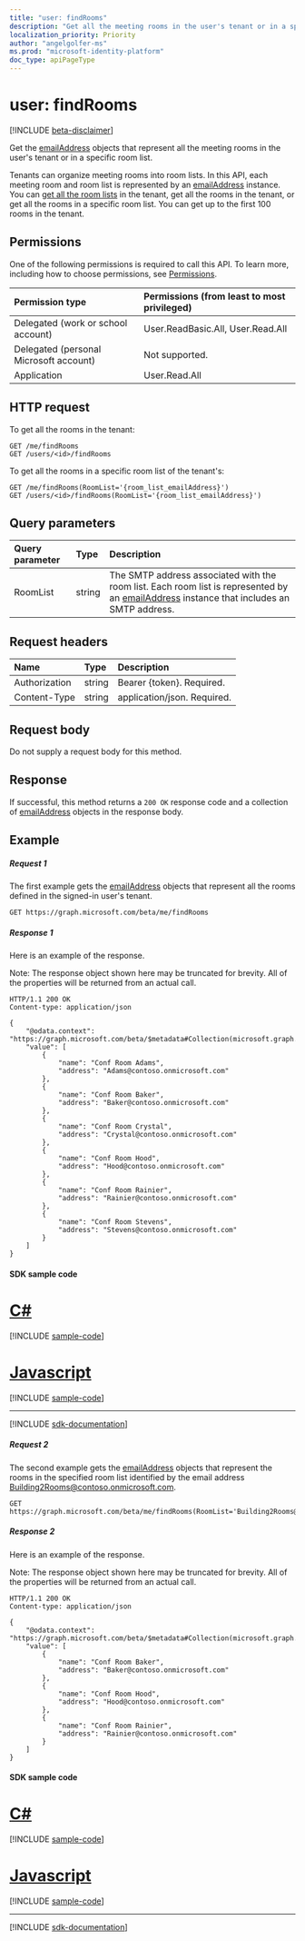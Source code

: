 ```yaml
---
title: "user: findRooms"
description: "Get all the meeting rooms in the user's tenant or in a specific room list. "
localization_priority: Priority
author: "angelgolfer-ms"
ms.prod: "microsoft-identity-platform"
doc_type: apiPageType
---
```


# user: findRooms

[!INCLUDE [beta-disclaimer](../../includes/beta-disclaimer.md)]

Get the [emailAddress](../resources/emailaddress.md) objects that represent all the meeting rooms in the user's tenant or in a specific room list. 

Tenants can organize meeting rooms into room lists. In this API, each meeting room and room list is represented by an [emailAddress](../resources/emailaddress.md) instance. 
You can [get all the room lists](user-findroomlists.md) in the tenant, get all the rooms in the tenant, or get all the rooms in a specific room list. You can get 
up to the first 100 rooms in the tenant.

## Permissions
One of the following permissions is required to call this API. To learn more, including how to choose permissions, see [Permissions](/graph/permissions-reference).


|Permission type      | Permissions (from least to most privileged)              |
|:--------------------|:---------------------------------------------------------|
|Delegated (work or school account) | User.ReadBasic.All, User.Read.All    |
|Delegated (personal Microsoft account) | Not supported.    |
|Application | User.Read.All |

## HTTP request

To get all the rooms in the tenant:

<!-- { "blockType": "ignored" } -->
```http
GET /me/findRooms
GET /users/<id>/findRooms
```

To get all the rooms in a specific room list of the tenant's:

<!-- { "blockType": "ignored" } -->
```http
GET /me/findRooms(RoomList='{room_list_emailAddress}')
GET /users/<id>/findRooms(RoomList='{room_list_emailAddress}')
```

## Query parameters

| Query parameter       | Type | Description |
|:---------------|:----------|:----------|
| RoomList | string | The SMTP address associated with the room list. Each room list is represented by an [emailAddress](../resources/emailaddress.md) instance that includes an SMTP address. |

## Request headers
| Name       | Type | Description |
|:---------------|:----------|:----------|
| Authorization  | string  | Bearer {token}. Required. |
| Content-Type  | string  | application/json. Required. |


## Request body
Do not supply a request body for this method.

## Response

If successful, this method returns a `200 OK` response code and a collection of [emailAddress](../resources/emailaddress.md) objects in the response body.


## Example

##### Request 1

The first example gets the [emailAddress](../resources/emailaddress.md) objects that represent all the rooms defined in the signed-in user's tenant.

<!-- {
  "blockType": "request",
  "name": "user_get_rooms_in_tenant"
}-->
```http
GET https://graph.microsoft.com/beta/me/findRooms
```

##### Response 1
Here is an example of the response. 

Note: The response object shown here may be truncated for brevity. All of the properties will be returned from an actual call.
<!-- {
  "blockType": "response",
  "name": "user_get_rooms_in_tenant",
  "truncated": true,
  "@odata.type": "microsoft.graph.emailAddress",
  "isCollection": true
} -->
```http
HTTP/1.1 200 OK
Content-type: application/json

{
    "@odata.context": "https://graph.microsoft.com/beta/$metadata#Collection(microsoft.graph.emailAddress)",
    "value": [
        {
            "name": "Conf Room Adams",
            "address": "Adams@contoso.onmicrosoft.com"
        },
        {
            "name": "Conf Room Baker",
            "address": "Baker@contoso.onmicrosoft.com"
        },
        {
            "name": "Conf Room Crystal",
            "address": "Crystal@contoso.onmicrosoft.com"
        },
        {
            "name": "Conf Room Hood",
            "address": "Hood@contoso.onmicrosoft.com"
        },
        {
            "name": "Conf Room Rainier",
            "address": "Rainier@contoso.onmicrosoft.com"
        },
        {
            "name": "Conf Room Stevens",
            "address": "Stevens@contoso.onmicrosoft.com"
        }
    ]
}
```
#### SDK sample code
# [C#](#tab/cs)
[!INCLUDE [sample-code](../includes/user_get_rooms_in_tenant-Cs-snippets.md)]

# [Javascript](#tab/javascript)
[!INCLUDE [sample-code](../includes/user_get_rooms_in_tenant-Javascript-snippets.md)]

---

[!INCLUDE [sdk-documentation](../includes/snippets_sdk_documentation_link.md)]

##### Request 2

The second example gets the [emailAddress](../resources/emailaddress.md) objects that represent the rooms in the specified room list identified by the email address Building2Rooms@contoso.onmicrosoft.com.

<!-- {
  "blockType": "request",
  "name": "user_get_rooms_from_specific_list"
}-->
```http
GET https://graph.microsoft.com/beta/me/findRooms(RoomList='Building2Rooms@contoso.onmicrosoft.com') 
```

##### Response 2
Here is an example of the response. 

Note: The response object shown here may be truncated for brevity. All of the properties will be returned from an actual call.
<!-- {
  "blockType": "response",
  "name": "user_get_rooms_from_specific_list",
  "truncated": true,
  "@odata.type": "microsoft.graph.emailAddress",
  "isCollection": true
} -->
```http
HTTP/1.1 200 OK
Content-type: application/json

{
    "@odata.context": "https://graph.microsoft.com/beta/$metadata#Collection(microsoft.graph.emailAddress)",
    "value": [
        {
            "name": "Conf Room Baker",
            "address": "Baker@contoso.onmicrosoft.com"
        },
        {
            "name": "Conf Room Hood",
            "address": "Hood@contoso.onmicrosoft.com"
        },
        {
            "name": "Conf Room Rainier",
            "address": "Rainier@contoso.onmicrosoft.com"
        }
    ]
}
```
#### SDK sample code
# [C#](#tab/cs)
[!INCLUDE [sample-code](../includes/user_get_rooms_from_specific_list-Cs-snippets.md)]

# [Javascript](#tab/javascript)
[!INCLUDE [sample-code](../includes/user_get_rooms_from_specific_list-Javascript-snippets.md)]

---

[!INCLUDE [sdk-documentation](../includes/snippets_sdk_documentation_link.md)]


<!-- uuid: 8fcb5dbc-d5aa-4681-8e31-b001d5168d79
2015-10-25 14:57:30 UTC -->
<!--
{
  "type": "#page.annotation",
  "description": "user: findRooms",
  "keywords": "",
  "section": "documentation",
  "tocPath": "",
  "suppressions": [
    "Error: /api-reference/beta/api/user-findrooms.md:\r\n      BookmarkMissing: '[#tab/cs](C#)'. Did you mean: #c (score: 5)",
    "Error: /api-reference/beta/api/user-findrooms.md:\r\n      BookmarkMissing: '[#tab/javascript](Javascript)'. Did you mean: #javascript (score: 4)",
    "Error: /api-reference/beta/api/user-findrooms.md:\r\n      BookmarkMissing: '[#tab/cs](C#)'. Did you mean: #c (score: 5)",
    "Error: /api-reference/beta/api/user-findrooms.md:\r\n      BookmarkMissing: '[#tab/javascript](Javascript)'. Did you mean: #javascript (score: 4)"
  ]
}
-->
